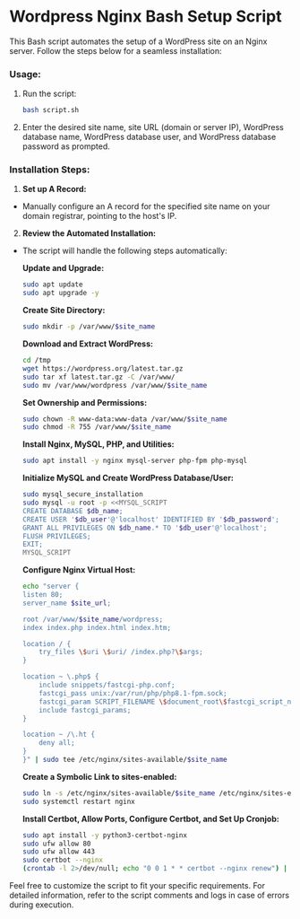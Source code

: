 # Wordpress Nginx Bash Setup Script

This Bash script automates the setup of a WordPress site on an Nginx server. Follow the steps below for a seamless installation:

### Usage:

1. Run the script:

    ```bash
    bash script.sh
    ```

2. Enter the desired site name, site URL (domain or server IP), WordPress database name, WordPress database user, and WordPress database password as prompted.

### Installation Steps:

1. **Set up A Record:**
- Manually configure an A record for the specified site name on your domain registrar, pointing to the host's IP.

2. **Review the Automated Installation:**
- The script will handle the following steps automatically:

    **Update and Upgrade:**

    ```bash
    sudo apt update
    sudo apt upgrade -y
    ```

   **Create Site Directory:**

    ```bash
    sudo mkdir -p /var/www/$site_name
    ```

   **Download and Extract WordPress:**

    ```bash
    cd /tmp
    wget https://wordpress.org/latest.tar.gz
    sudo tar xf latest.tar.gz -C /var/www/
    sudo mv /var/www/wordpress /var/www/$site_name
    ```

   **Set Ownership and Permissions:**

    ```bash
    sudo chown -R www-data:www-data /var/www/$site_name
    sudo chmod -R 755 /var/www/$site_name
    ```

   **Install Nginx, MySQL, PHP, and Utilities:**

    ```bash
    sudo apt install -y nginx mysql-server php-fpm php-mysql
    ```

   **Initialize MySQL and Create WordPress Database/User:**

    ```bash
    sudo mysql_secure_installation
    sudo mysql -u root -p <<MYSQL_SCRIPT
    CREATE DATABASE $db_name;
    CREATE USER '$db_user'@'localhost' IDENTIFIED BY '$db_password';
    GRANT ALL PRIVILEGES ON $db_name.* TO '$db_user'@'localhost';
    FLUSH PRIVILEGES;
    EXIT;
    MYSQL_SCRIPT
    ```

   **Configure Nginx Virtual Host:**

    ```bash
    echo "server {
    listen 80;
    server_name $site_url;

    root /var/www/$site_name/wordpress;
    index index.php index.html index.htm;

    location / {
        try_files \$uri \$uri/ /index.php?\$args;
    }

    location ~ \.php$ {
        include snippets/fastcgi-php.conf;
        fastcgi_pass unix:/var/run/php/php8.1-fpm.sock;
        fastcgi_param SCRIPT_FILENAME \$document_root\$fastcgi_script_name;
        include fastcgi_params;
    }

    location ~ /\.ht {
        deny all;
    }
    }" | sudo tee /etc/nginx/sites-available/$site_name
    ```

   **Create a Symbolic Link to sites-enabled:**

    ```bash
    sudo ln -s /etc/nginx/sites-available/$site_name /etc/nginx/sites-enabled/
    sudo systemctl restart nginx
    ```

    **Install Certbot, Allow Ports, Configure Certbot, and Set Up Cronjob:**

    ```bash
    sudo apt install -y python3-certbot-nginx
    sudo ufw allow 80
    sudo ufw allow 443
    sudo certbot --nginx
    (crontab -l 2>/dev/null; echo "0 0 1 * * certbot --nginx renew") | crontab -
    ```

Feel free to customize the script to fit your specific requirements. For detailed information, refer to the script comments and logs in case of errors during execution.
